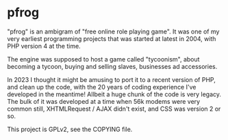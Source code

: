 pfrog
=====
"pfrog" is an ambigram of "free online role playing game". It was one of my very earliest programming projects that was started at latest in 2004, with PHP version 4 at the time.

The engine was supposed to host a game called "tycoonism", about becoming a tycoon, buying and selling slaves, businesses ad accessories.

In 2023 I thought it might be amusing to port it to a recent version of PHP, and clean up the code, with the 20 years of coding experience I've developed in the meantime! Allbeit a huge chunk of the code is very legacy. The bulk of it was developed at a time when 56k modems were very common still, XHTMLRequest / AJAX didn't exist, and CSS was version 2 or so.

This project is GPLv2, see the COPYING file.

